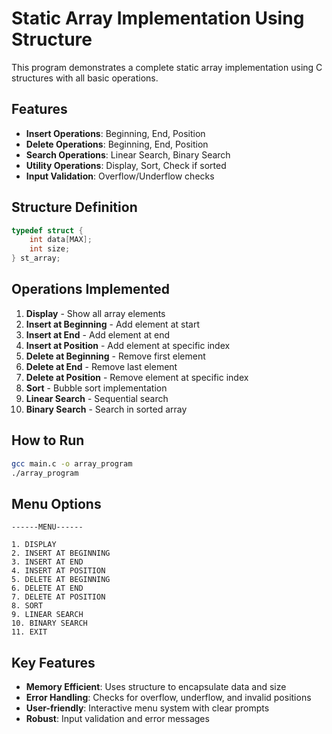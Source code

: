 # Static Array Implementation Using Structure

This program demonstrates a complete static array implementation using C structures with all basic operations.

## Features

- **Insert Operations**: Beginning, End, Position
- **Delete Operations**: Beginning, End, Position  
- **Search Operations**: Linear Search, Binary Search
- **Utility Operations**: Display, Sort, Check if sorted
- **Input Validation**: Overflow/Underflow checks

## Structure Definition

```c
typedef struct {
    int data[MAX];
    int size;
} st_array;
```

## Operations Implemented

1. **Display** - Show all array elements
2. **Insert at Beginning** - Add element at start
3. **Insert at End** - Add element at end
4. **Insert at Position** - Add element at specific index
5. **Delete at Beginning** - Remove first element
6. **Delete at End** - Remove last element
7. **Delete at Position** - Remove element at specific index
8. **Sort** - Bubble sort implementation
9. **Linear Search** - Sequential search
10. **Binary Search** - Search in sorted array

## How to Run

```bash
gcc main.c -o array_program
./array_program
```

## Menu Options

```
------MENU------

1. DISPLAY 
2. INSERT AT BEGINNING 
3. INSERT AT END 
4. INSERT AT POSITION 
5. DELETE AT BEGINNING 
6. DELETE AT END 
7. DELETE AT POSITION 
8. SORT 
9. LINEAR SEARCH 
10. BINARY SEARCH 
11. EXIT 
```

## Key Features

- **Memory Efficient**: Uses structure to encapsulate data and size
- **Error Handling**: Checks for overflow, underflow, and invalid positions
- **User-friendly**: Interactive menu system with clear prompts
- **Robust**: Input validation and error messages